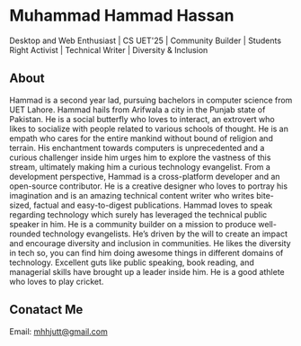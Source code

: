 # Muhammad Hammad Hassan
Desktop and Web Enthusiast | CS UET'25 | Community Builder | Students Right Activist | Technical Writer | Diversity & Inclusion
## About
Hammad is a second year lad, pursuing bachelors in computer science from UET Lahore. Hammad hails from Arifwala a city in the Punjab state of Pakistan. He is a social butterfly who loves to interact, an extrovert who likes to socialize with people related to various schools of thought. He is an empath who cares for the entire mankind without bound of religion and terrain. His enchantment towards computers is unprecedented and a curious challenger inside him urges him to explore the vastness of this stream, ultimately making him a curious technology evangelist. From a development perspective, Hammad is a cross-platform developer and an open-source contributor. He is a creative designer who loves to portray his imagination and is an amazing technical content writer who writes bite-sized, factual and easy-to-digest publications. Hammad loves to speak regarding technology which surely has leveraged the technical public speaker in him. He is a community builder on a mission to produce well-rounded technology evangelists. He’s driven by the will to create an impact and encourage diversity and inclusion in communities. He likes the diversity in tech so, you can find him doing awesome things in different domains of technology. Excellent guts like public speaking, book reading, and managerial skills have brought up a leader inside him. He is a good athlete who loves to play cricket.
## Conatact Me
Email: mhhjutt@gmail.com
